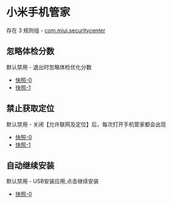 # 小米手机管家

存在 3 规则组 - [com.miui.securitycenter](/src/apps/com.miui.securitycenter.ts)

## 忽略体检分数

默认禁用 - 退出时忽略体检优化分数

- [快照-0](https://i.gkd.li/import/13474504)
- [快照-1](https://i.gkd.li/import/13476770)

## 禁止获取定位

默认禁用 - 关闭【允许联网及定位】后，每次打开手机管家都会出现

- [快照-0](https://i.gkd.li/import/13474517)
- [快照-1](https://i.gkd.li/import/13476592)

## 自动继续安装

默认禁用 - USB安装应用,点击继续安装

- [快照-0](https://i.gkd.li/import/13269875)
